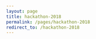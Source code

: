 ```yaml
---
layout: page
title: hackathon-2018
permalink: /pages/hackathon-2018
redirect_to: /hackathon-2018
---
```

